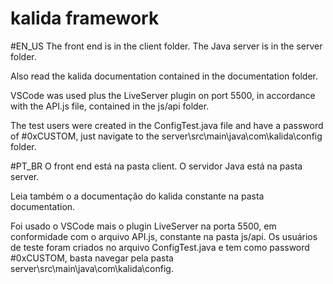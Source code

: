 # kalida framework
#EN_US
The front end is in the client folder.
The Java server is in the server folder.

Also read the kalida documentation contained in the documentation folder.

VSCode was used plus the LiveServer plugin on port 5500, in accordance with the API.js file, contained in the js/api folder.

The test users were created in the ConfigTest.java file and have a password of #0xCUSTOM, just navigate to the server\src\main\java\com\kalida\config folder.

#PT_BR
O front end está na pasta client.
O servidor Java está na pasta server.

Leia também o a documentação do kalida constante na pasta documentation.

Foi usado o VSCode mais o plugin LiveServer na porta 5500, em conformidade com o arquivo API.js, constante na pasta js/api.
Os usuários de teste foram criados no arquivo ConfigTest.java e tem como password #0xCUSTOM, basta navegar pela pasta server\src\main\java\com\kalida\config.
